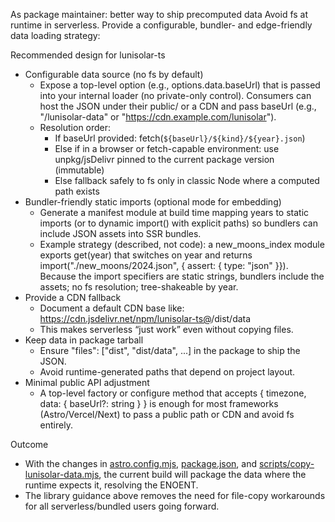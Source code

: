 As package maintainer: better way to ship precomputed data
Avoid fs at runtime in serverless. Provide a configurable, bundler- and edge-friendly data loading strategy:

Recommended design for lunisolar-ts
- Configurable data source (no fs by default)
  - Expose a top-level option (e.g., options.data.baseUrl) that is passed into your internal loader (no private-only control). Consumers can host the JSON under their public/ or a CDN and pass baseUrl (e.g., "/lunisolar-data" or "https://cdn.example.com/lunisolar").
  - Resolution order:
    - If baseUrl provided: fetch(`${baseUrl}/${kind}/${year}.json`)
    - Else if in a browser or fetch-capable environment: use unpkg/jsDelivr pinned to the current package version (immutable)
    - Else fallback safely to fs only in classic Node where a computed path exists
- Bundler-friendly static imports (optional mode for embedding)
  - Generate a manifest module at build time mapping years to static imports (or to dynamic import() with explicit paths) so bundlers can include JSON assets into SSR bundles.
  - Example strategy (described, not code): a new_moons_index module exports get(year) that switches on year and returns import("./new_moons/2024.json", { assert: { type: "json" }}). Because the import specifiers are static strings, bundlers include the assets; no fs resolution; tree-shakeable by year.
- Provide a CDN fallback
  - Document a default CDN base like: https://cdn.jsdelivr.net/npm/lunisolar-ts@<version>/dist/data
  - This makes serverless “just work” even without copying files.
- Keep data in package tarball
  - Ensure "files": ["dist", "dist/data", ...] in the package to ship the JSON.
  - Avoid runtime-generated paths that depend on project layout.
- Minimal public API adjustment
  - A top-level factory or configure method that accepts { timezone, data: { baseUrl?: string } } is enough for most frameworks (Astro/Vercel/Next) to pass a public path or CDN and avoid fs entirely.

Outcome
- With the changes in [astro.config.mjs](astro.config.mjs), [package.json](package.json), and [scripts/copy-lunisolar-data.mjs](scripts/copy-lunisolar-data.mjs), the current build will package the data where the runtime expects it, resolving the ENOENT.
- The library guidance above removes the need for file-copy workarounds for all serverless/bundled users going forward.